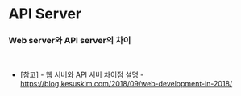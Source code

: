 # API Server

### Web server와 API server의 차이

<br>

* [참고]
  *-* 웹 서버와 API 서버 차이점 설명 - https://blog.kesuskim.com/2018/09/web-development-in-2018/ <br>

